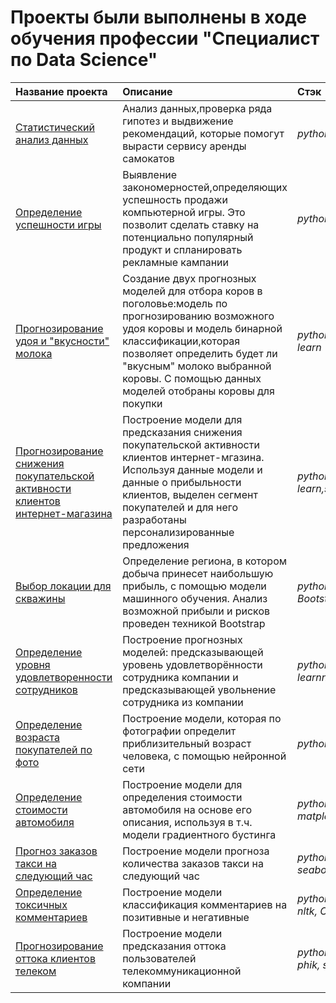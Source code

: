 # Проекты были выполнены в ходе обучения профессии "Специалист по Data Science"

| Название проекта | Описание | Стэк | 
| :---------------------- | :---------------------- | :---------------------- | 
| [Статистический анализ данных](https://github.com/mayya-gaysina/Portfolio/blob/main/Statistical%20analysis/statistical%20analysis.ipynb)| Анализ данных,проверка ряда гипотез и выдвижение рекомендаций, которые помогут вырасти сервису аренды самокатов| *python,pandas,matplotlib.pyplot,numpy,seaborn,scipy*|
| [Определение успешности игры](https://github.com/mayya-gaysina/Portfolio/blob/main/Games%20success/games.ipynb) | Выявление закономерностей,определяющих успешность продажи компьютерной игры. Это позволит сделать ставку на потенциально популярный продукт и спланировать рекламные кампании | *python,pandas,matplotlib,numpy,seaborn,scipy*| 
| [Прогнозирование удоя и "вкусности" молока](https://github.com/mayya-gaysina/Portfolio/blob/main/Ferma/ferma.ipynb) | Создание двух прогнозных моделей для отбора коров в поголовье:модель по прогнозированию возможного удоя коровы и модель бинарной классификации,которая позволяет определить будет ли "вкусным" молоко выбранной коровы. С помощью данных моделей отобраны коровы для покупки| *python,pandas,matplotlib,numpy,seaborn,scipy,scikit-learn*|
| [Прогнозирование снижения покупательской активности клиентов интернет-магазина](https://github.com/mayya-gaysina/Portfolio/blob/main/%D0%A1lients%20activity/clients%20activity.ipynb) | Построение модели для предсказания снижения покупательской активности клиентов интернет-мгазина. Используя данные модели и данные о прибыльности клиентов, выделен сегмент покупателей и для него разработаны персонализированные предложения | *python,pandas,matplotlib,numpy,seaborn,scikit-learn,scipy,shap,optuna*| 
| [Выбор локации для скважины](https://github.com/mayya-gaysina/Portfolio/blob/main/Location%20search/location_search.ipynb)| Определение региона, в котором добыча принесет наибольшую прибыль, с помощью модели машинного обучения. Анализ возможной прибыли и рисков  проведен техникой Bootstrap | *python,pandas,matplotlib,numpy,seaborn,scipy, Bootstrap* | 
| [Определение уровня удовлетворенности сотрудников](https://github.com/mayya-gaysina/Portfolio/blob/main/HR%20analytics/hr_analytics.ipynb) | Построение прогнозных моделей: предсказывающей уровень удовлетворённости сотрудника компании и  предсказывающей увольнение сотрудника из компании | *python,pandas,matplotlib,numpy,seaborn,scikit-learnn,scipy,shap,optuna,phik* |
| [Определение возраста покупателей по фото](https://github.com/mayya-gaysina/Portfolio/blob/main/Age%20determination/ages.ipynb)| Построение модели, которая по фотографии определит приблизительный возраст человека, с помощью нейронной сети | *python,pandas,matplotlib,numpy,seaborn,tensorflow* | 
| [Определение стоимости автомобиля](https://github.com/mayya-gaysina/Portfolio/blob/main/Autos%20price/autos.ipynb)| Построение модели для определения стоимости автомобиля на основе его описания, используя в т.ч. модели градиентного бустинга| *python,pandas, numpy, scikit-learn,  LightGBM, matplotlib, scipy,category_encoders,time* | 
| [Прогноз заказов такси на следующий час](https://github.com/mayya-gaysina/Portfolio/blob/main/Taxi%20orders%20predictions/taxis.ipynb) | Построение модели прогноза количества заказов такси на следующий час | *python,pandas, numpy, scikit-learn,LightGBM, seaborn, statsmodels* | 
| [Определение токсичных комментариев](https://github.com/mayya-gaysina/Portfolio/blob/main/Negative%20comments/vikishop_comments.ipynb)| Построение модели классификация комментариев на позитивные и негативные | *python,pandas, numpy, seaborn, scikit-learn,tf-idf, nltk, CatBoost, wordcloud,spacy,time,tqdm* | 
| [Прогнозирование оттока клиентов телеком](https://github.com/mayya-gaysina/Portfolio/blob/main/Customer%20churn%20prediction/telecom.ipynb)| Построение модели предсказания оттока пользователей телекоммуникационной компании| *python,pandas, matplotlib, seaborn, datetime, time,  phik, scikit-learn, catboost, scipy, scikit-learn,numpy* |

